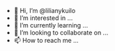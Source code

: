 - 👋 Hi, I’m @lilianykuilo
- 👀 I’m interested in ...
- 🌱 I’m currently learning ...
- 💞️ I’m looking to collaborate on ...
- 📫 How to reach me ...

<!---
lilianykuilo/lilianykuilo is a ✨ special ✨ repository because its `README.md` (this file) appears on your GitHub profile.
You can click the Preview link to take a look at your changes.
--->
